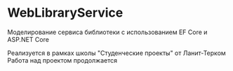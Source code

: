 # WebLibraryService

Моделирование сервиса библиотеки с использованием EF Core и ASP.NET Core

Реализуется в рамках школы "Студенческие проекты" от Ланит-Терком
Работа над проектом продолжается
